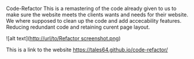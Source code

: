 Code-Refactor
This is a remastering of the code already given to us to make sure the website meets the clients wants and needs for their website.
We where supposed to clean up the code and add accecability features.
Reducing redundant code and retaining curent page layout. 

![alt text]([http://url/to/Refactor screenshot.png](https://github.com/Tales64/code-refactor/blob/main/Refactor%20screenshot.png))







This is a link to the website
https://tales64.github.io/code-refactor/

